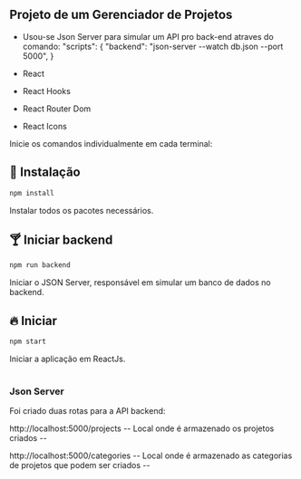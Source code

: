 ## Projeto de um Gerenciador de Projetos

- Usou-se Json Server para simular um API pro back-end atraves do comando:
       "scripts": {  "backend": "json-server --watch db.json --port 5000", }

- React
- React Hooks
- React Router Dom
- React Icons

Inicie os comandos individualmente em cada terminal:

## 🎉 Instalação

```sh
npm install
```
Instalar todos os pacotes necessários.

## 🍸 Iniciar backend

```sh
npm run backend
```
Iniciar o JSON Server, responsável em simular um banco de dados no backend.

## 🔥 Iniciar

```sh
npm start
```
Iniciar a aplicação em ReactJs.

#

### Json Server
<p> Foi criado duas rotas para a API backend:</p>

<p>http://localhost:5000/projects -- Local onde é armazenado os projetos criados -- </p>
<p>http://localhost:5000/categories -- Local onde é armazenado as categorias de projetos que podem ser criados -- </p>
